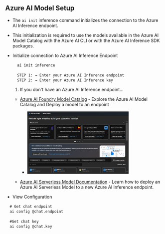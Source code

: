 ## Azure AI Model Setup
  * The ``` ai init ``` inference command initializes the connection to the Azure AI Inference endpoint.
  * This initialization is required to use the models available in the Azure AI Model Catalog with the Azure AI CLI or with the Azure AI Inference SDK packages.

  * Initialize connection to Azure AI Inference Endpoint
    ```
      ai init inference
  
      STEP 1: ⇛ Enter your Azure AI Inference endpoint
      STEP 2: ⇛ Enter your Azure AI Inference key
    ```
  
    1. If you don't have an Azure AI Inference endpoint...
      * <a href="https://ai.azure.com/explore/models">Azure AI Foundry Model Catalog</a> - Explore the Azure AI Model Catalog and Deploy a model to an endpoint
        * <img src="https://github.com/mkader/Book-of-AI---Azure/blob/main/img/03.01.azure ai foundry.png" height=200>
  
      * <a href="https://learn.microsoft.com/en-us/azure/ai-studio/how-to/deploy-models-serverless?tabs=azure-ai-studio">Azure AI Serverless Model Documentation</a> - Learn how to deploy an Azure AI Serverless Model to a new Azure AI Inference endpoint.

  * View Configuration
  ```
    # Get chat endpoint
    ai config @chat.endpoint

    #Get chat key
    ai config @chat.key
  ```
